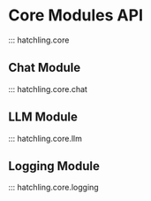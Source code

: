 # Core Modules API

::: hatchling.core

## Chat Module

::: hatchling.core.chat

## LLM Module

::: hatchling.core.llm

## Logging Module

::: hatchling.core.logging
